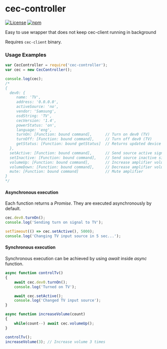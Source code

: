 # cec-controller
[![License](https://img.shields.io/github/license/Rafostar/cec-controller.svg)](https://github.com/Rafostar/cec-controller/blob/master/LICENSE)
[![npm](https://img.shields.io/npm/v/cec-controller.svg)](https://www.npmjs.com/package/cec-controller)

Easy to use wrapper that does not keep cec-client running in background

Requires `cec-client` binary.

### Usage Examples
```javascript
var CecController = require('cec-controller');
var cec = new CecController();

console.log(cec);
/*
{
  dev0: {
     name: 'TV',
     address: '0.0.0.0',
     activeSource: 'no',
     vendor: 'Samsung',
     osdString: 'TV',
     cecVersion: '1.4',
     powerStatus: 'on',
     language: 'eng',
     turnOn: [Function: bound command],      // Turn on dev0 (TV)
     turnOff: [Function: bound command],     // Turn off dev0 (TV)
     getStatus: [Function: bound getStatus]  // Returns updated device power status
  },
  setActive: [Function: bound command],      // Send source active signal (switches TV input)
  setInactive: [Function: bound command],    // Send source inactive signal
  volumeUp: [Function: bound command],       // Increase amplifier volume
  volumeDown: [Function: bound command],     // Decrease amplifier volume
  mute: [Function: bound command]            // Mute amplifier
}
*/
```

#### Asynchronous execution
Each function returns a *Promise*. They are executed asynchronously by default.

```javascript
cec.dev0.turnOn();
console.log('Sending turn on signal to TV');

setTimeout(() => cec.setActive(), 5000);
console.log('Changing TV input source in 5 sec...');
```

#### Synchronous execution
Synchronous execution can be achieved by using *await* inside *async* function.

```javascript
async function controlTv()
{
	await cec.dev0.turnOn();
	console.log('Turned on TV');

	await cec.setActive();
	console.log('Changed TV input source');
}

async function increaseVolume(count)
{
	while(count--) await cec.volumeUp();
}

controlTv();
increaseVolume(3); // Increase volume 3 times
```
